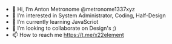- 👋 Hi, I’m Anton Metronome @metronome1337xyz
- 👀 I’m interested in System Administrator, Coding, Half-Design
- 🌱 I’m currently learning JavaScriot
- 💞️ I’m looking to collaborate on Design's ;)
- 📫 How to reach me https://t.me/x22element

<!---
metronome1337xyz/metronome1337xyz is a ✨ special ✨ repository because its `README.md` (this file) appears on your GitHub profile.
You can click the Preview link to take a look at your changes.
--->
